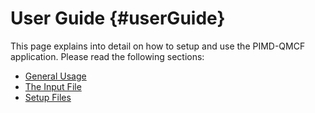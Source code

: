 # User Guide {#userGuide}

This page explains into detail on how to setup and use the PIMD-QMCF application. Please read the following sections:

- [General Usage](#generalUsage)
- [The Input File](#inputFile)
- [Setup Files](#setupFiles)
